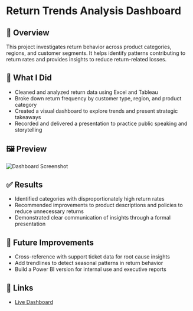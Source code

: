 # Return Trends Analysis Dashboard

## 📌 Overview
This project investigates return behavior across product categories, regions, and customer segments. It helps identify patterns contributing to return rates and provides insights to reduce return-related losses.

## 🧠 What I Did
- Cleaned and analyzed return data using Excel and Tableau
- Broke down return frequency by customer type, region, and product category
- Created a visual dashboard to explore trends and present strategic takeaways
- Recorded and delivered a presentation to practice public speaking and storytelling

## 🖼️ Preview
![Dashboard Screenshot](#) <!-- Optional: Replace # with image link -->

## ✅ Results
- Identified categories with disproportionately high return rates
- Recommended improvements to product descriptions and policies to reduce unnecessary returns
- Demonstrated clear communication of insights through a formal presentation

## 🚀 Future Improvements
- Cross-reference with support ticket data for root cause insights
- Add trendlines to detect seasonal patterns in return behavior
- Build a Power BI version for internal use and executive reports

## 🔗 Links
- [Live Dashboard](https://public.tableau.com/app/profile/brandon.rosser/viz/RosserProject/DashboardFinal?publish=yes)

